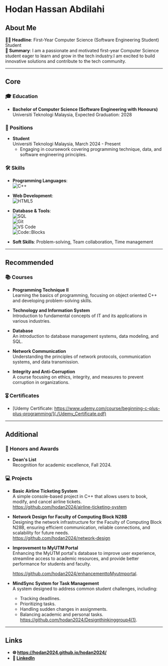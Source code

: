 # Hodan Hassan Abdilahi



## About Me
**👨‍💻 Headline**: First-Year Computer Science (Software Engineering Student) Student  
**📖 Summary**:  I am a passionate and motivated first-year Computer Science student eager to learn and grow in the tech industry.I am excited to build innovative solutions and contribute to the tech community.

---

## Core

### 🎓 Education
- **Bachelor of Computer Science (Software Engineering with Honours)**  
  Universiti Teknologi Malaysia, Expected Graduation: 2028

### 💼 Positions
- **Student**  
   Universiti Teknologi Malaysia, March 2024 - Present  
  - Engaging in coursework covering programming technique, data, and software engineering principles.

### 🛠️ Skills
- **Programming Languages**:  
  ![C++](https://img.shields.io/badge/C++-00599C?style=flat-square&logo=c%2B%2B&logoColor=white)
- **Web Development**:  
  ![HTML5](https://img.shields.io/badge/HTML5-E34F26?style=flat-square&logo=html5&logoColor=white)

- **Database & Tools**:  
  ![SQL](https://img.shields.io/badge/SQL-4479A1?style=flat-square&logo=postgresql&logoColor=white)  
  ![Git](https://img.shields.io/badge/Git-F05032?style=flat-square&logo=git&logoColor=white)  
  ![VS Code](https://img.shields.io/badge/VS%20Code-007ACC?style=flat-square&logo=visual-studio-code&logoColor=white)  
  ![Code::Blocks](https://img.shields.io/badge/Code::Blocks-46B048?style=flat-square)

- **Soft Skills**: Problem-solving, Team collaboration, Time management

---

## Recommended

### 📚 Courses
- **Programming Technique II**  
  Learning the basics of programming, focusing on object oriented C++ and developing problem-solving skills.
  
- **Technology and Information System**  
  Introduction to fundamental concepts of IT and its applications in various industries.
- **Database**  
  An introduction to database management systems, data modeling, and SQL.

- **Network Communication**  
  Understanding the principles of network protocols, communication systems, and data transmission.

- **Integrity and Anti-Corruption**  
  A course focusing on ethics, integrity, and measures to prevent corruption in organizations.

### 🎖️ Certificates
- [Udemy Certificate: https://www.udemy.com/course/beginning-c-plus-plus-programming/](./Udemy_Certificate.pdf)

---

## Additional

### 🏅 Honors and Awards
- **Dean's List**  
  Recognition for academic excellence, Fall 2024.

### 💻 Projects
- **Basic Airline Ticketing System**  
  A simple console-based project in C++ that allows users to book, modify, and cancel airline tickets.  
  https://github.com/hodan2024/airline-ticketing-system
- **Network Design for Faculty of Computing Block N28B**  
  Designing the network infrastructure for the Faculty of Computing Block N28B, ensuring efficient communication, reliable connections, and scalability for future needs.  
  https://github.com/hodan2024/network-design
- **Improvement to MyUTM Portal**  
  Enhancing the MyUTM portal's database to improve user experience, streamline access to academic resources, and provide better performance for students and faculty.

    https://github.com/hodan2024/enhancementtoMyutmportal.


- **MindSync System for Task Management**  
  A system designed to address common student challenges, including:
  - Tracking deadlines.  
  - Prioritizing tasks.  
  - Handling sudden changes in assignments.  
  - Balancing academic and personal tasks.  
https://github.com/hodan2024/Designthinkinggroup4(1).
    

---

## Links

- **🌐 https://hodan2024.github.io/hodan2024/**
- **🔗 [LinkedIn](https://www.linkedin.com/in/johndoe/)**
